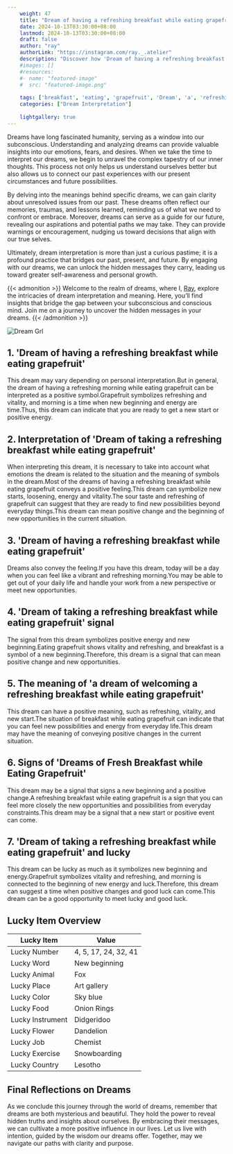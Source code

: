 ```yaml
---
    weight: 47
    title: "Dream of having a refreshing breakfast while eating grapefruit"  # Assuming 'title' column exists
    date: 2024-10-13T03:30:00+08:00
    lastmod: 2024-10-13T03:30:00+08:00
    draft: false
    author: "ray"
    authorLink: "https://instagram.com/ray._.atelier"
    description: "Discover how 'Dream of having a refreshing breakfast while eating grapefruit' can interpret your future and uncover its significant meanings in your life."
    #images: []
    #resources:
    #- name: "featured-image"
    #  src: "featured-image.png"
    
    tags: ['breakfast', 'eating', 'grapefruit', 'Dream', 'a', 'refreshing', 'of', 'while', 'having']
    categories: ["Dream Interpretation"]
    
    lightgallery: true
---
```

    
Dreams have long fascinated humanity, serving as a window into our subconscious. Understanding and analyzing dreams can provide valuable insights into our emotions, fears, and desires. When we take the time to interpret our dreams, we begin to unravel the complex tapestry of our inner thoughts. This process not only helps us understand ourselves better but also allows us to connect our past experiences with our present circumstances and future possibilities.

By delving into the meanings behind specific dreams, we can gain clarity about unresolved issues from our past. These dreams often reflect our memories, traumas, and lessons learned, reminding us of what we need to confront or embrace. Moreover, dreams can serve as a guide for our future, revealing our aspirations and potential paths we may take. They can provide warnings or encouragement, nudging us toward decisions that align with our true selves.

Ultimately, dream interpretation is more than just a curious pastime; it is a profound practice that bridges our past, present, and future. By engaging with our dreams, we can unlock the hidden messages they carry, leading us toward greater self-awareness and personal growth.

{{< admonition >}}
Welcome to the realm of dreams, where I, [Ray](https://instagram.com/ray._.atelier), explore the intricacies of dream interpretation and meaning. Here, you’ll find insights that bridge the gap between your subconscious and conscious mind. Join me on a journey to uncover the hidden messages in your dreams.
{{< /admonition >}}

![Dream Grl](https://cdn.pixabay.com/photo/2017/11/02/03/35/gothic-2910057_1280.jpg "Dream Grl")

## 1. 'Dream of having a refreshing breakfast while eating grapefruit'
This dream may vary depending on personal interpretation.But in general, the dream of having a refreshing morning while eating grapefruit can be interpreted as a positive symbol.Grapefruit symbolizes refreshing and vitality, and morning is a time when new beginning and energy are time.Thus, this dream can indicate that you are ready to get a new start or positive energy.

## 2. Interpretation of 'Dream of taking a refreshing breakfast while eating grapefruit'
When interpreting this dream, it is necessary to take into account what emotions the dream is related to the situation and the meaning of symbols in the dream.Most of the dreams of having a refreshing breakfast while eating grapefruit conveys a positive feeling.This dream can symbolize new starts, loosening, energy and vitality.The sour taste and refreshing of grapefruit can suggest that they are ready to find new possibilities beyond everyday things.This dream can mean positive change and the beginning of new opportunities in the current situation.

## 3. 'Dream of having a refreshing breakfast while eating grapefruit'
Dreams also convey the feeling.If you have this dream, today will be a day when you can feel like a vibrant and refreshing morning.You may be able to get out of your daily life and handle your work from a new perspective or meet new opportunities.

## 4. 'Dream of taking a refreshing breakfast while eating grapefruit' signal
The signal from this dream symbolizes positive energy and new beginning.Eating grapefruit shows vitality and refreshing, and breakfast is a symbol of a new beginning.Therefore, this dream is a signal that can mean positive change and new opportunities.

## 5. The meaning of 'a dream of welcoming a refreshing breakfast while eating grapefruit'
This dream can have a positive meaning, such as refreshing, vitality, and new start.The situation of breakfast while eating grapefruit can indicate that you can feel new possibilities and energy from everyday life.This dream may have the meaning of conveying positive changes in the current situation.

## 6. Signs of 'Dreams of Fresh Breakfast while Eating Grapefruit'
This dream may be a signal that signs a new beginning and a positive change.A refreshing breakfast while eating grapefruit is a sign that you can feel more closely the new opportunities and possibilities from everyday constraints.This dream may be a signal that a new start or positive event can come.

## 7. 'Dream of taking a refreshing breakfast while eating grapefruit' and lucky
This dream can be lucky as much as it symbolizes new beginning and energy.Grapefruit symbolizes vitality and refreshing, and morning is connected to the beginning of new energy and luck.Therefore, this dream can suggest a time when positive changes and good luck can come.This dream can be a good opportunity to meet lucky and good luck.

## Lucky Item Overview
| Lucky Item          | Value              |
|---------------|--------------------|
| Lucky Number        | 4, 5, 17, 24, 32, 41  |
| Lucky Word          | New beginning |
| Lucky Animal        | Fox |
| Lucky Place         | Art gallery     |
| Lucky Color         | Sky blue     |
| Lucky Food          | Onion Rings      |
| Lucky Instrument    | Didgeridoo |
| Lucky Flower        | Dandelion    |
| Lucky Job           | Chemist       |
| Lucky Exercise      | Snowboarding  |
| Lucky Country       | Lesotho    |


##  Final Reflections on Dreams

As we conclude this journey through the world of dreams, remember that dreams are both mysterious and beautiful. They hold the power to reveal hidden truths and insights about ourselves. By embracing their messages, we can cultivate a more positive influence in our lives. Let us live with intention, guided by the wisdom our dreams offer. Together, may we navigate our paths with clarity and purpose.

